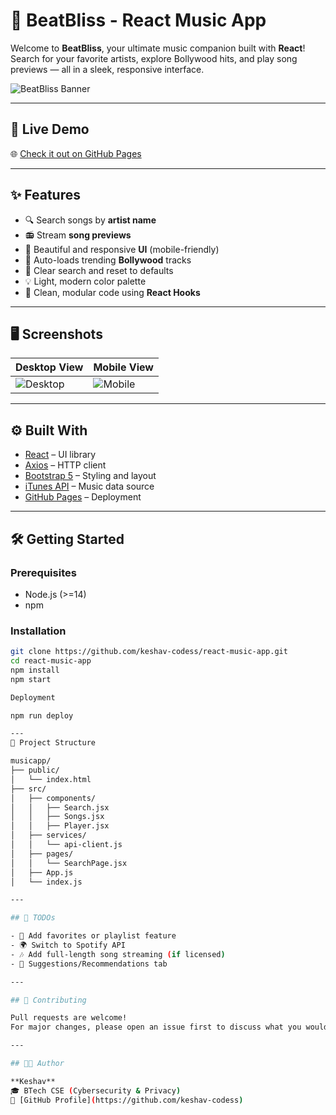 # 🎵 BeatBliss - React Music App

Welcome to **BeatBliss**, your ultimate music companion built with **React**!  
Search for your favorite artists, explore Bollywood hits, and play song previews — all in a sleek, responsive interface.

![BeatBliss Banner](https://user-images.githubusercontent.com/your-github-id/banner-placeholder.png) <!-- Optional: Add a banner image -->

---

## 🚀 Live Demo

🌐 [Check it out on GitHub Pages](https://keshav-codess.github.io/react-music-app)

---

## ✨ Features

- 🔍 Search songs by **artist name**
- 📻 Stream **song previews**
- 🎨 Beautiful and responsive **UI** (mobile-friendly)
- 📁 Auto-loads trending **Bollywood** tracks
- 🔁 Clear search and reset to defaults
- 💡 Light, modern color palette
- 🧠 Clean, modular code using **React Hooks**

---

## 🖥️ Screenshots

| Desktop View | Mobile View |
|--------------|-------------|
| ![Desktop](https://user-images.githubusercontent.com/your-github-id/desktop-view.png) | ![Mobile](https://user-images.githubusercontent.com/your-github-id/mobile-view.png) |

---

## ⚙️ Built With

- [React](https://reactjs.org/) – UI library
- [Axios](https://axios-http.com/) – HTTP client
- [Bootstrap 5](https://getbootstrap.com/) – Styling and layout
- [iTunes API](https://developer.apple.com/library/archive/documentation/AudioVideo/Conceptual/iTuneSearchAPI/index.html) – Music data source
- [GitHub Pages](https://pages.github.com/) – Deployment

---

## 🛠️ Getting Started

### Prerequisites

- Node.js (>=14)
- npm

### Installation

```bash
git clone https://github.com/keshav-codess/react-music-app.git
cd react-music-app
npm install
npm start

Deployment

npm run deploy

---
📁 Project Structure

musicapp/
├── public/
│   └── index.html
├── src/
│   ├── components/
│   │   ├── Search.jsx
│   │   ├── Songs.jsx
│   │   ├── Player.jsx
│   ├── services/
│   │   └── api-client.js
│   ├── pages/
│   │   └── SearchPage.jsx
│   ├── App.js
│   └── index.js

---

## 📌 TODOs

- 🎯 Add favorites or playlist feature  
- 🌍 Switch to Spotify API  
- 🎶 Add full-length song streaming (if licensed)  
- 💬 Suggestions/Recommendations tab  

---

## 🤝 Contributing

Pull requests are welcome!  
For major changes, please open an issue first to discuss what you would like to change.

---

## 🧑‍💻 Author

**Keshav**  
🎓 BTech CSE (Cybersecurity & Privacy)  
🔗 [GitHub Profile](https://github.com/keshav-codess)
